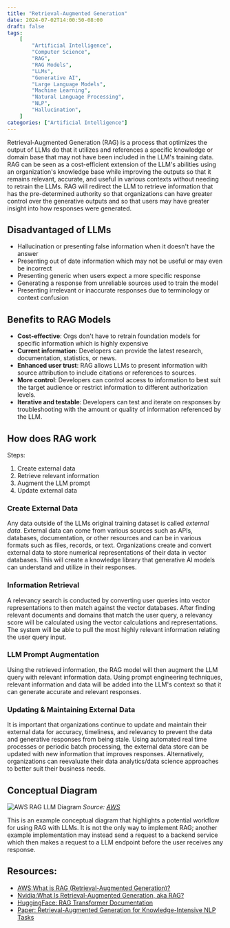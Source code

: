 ```yaml
---
title: "Retrieval-Augmented Generation"
date: 2024-07-02T14:00:50-08:00
draft: false
tags:
    [
        "Artificial Intelligence",
        "Computer Science",
        "RAG",
        "RAG Models",
        "LLMs",
        "Generative AI",
        "Large Language Models",
        "Machine Learning",
        "Natural Language Processing",
        "NLP",
        "Hallucination",
    ]
categories: ["Artificial Intelligence"]
---
```


Retrieval-Augmented Generation (RAG) is a process that optimizes the output of LLMs do that it utilizes and references a specific knowledge or domain base that may not have been included in the LLM's training data. RAG can be seen as a cost-efficient extension of the LLM's abilities using an organization's knowledge base while improving the outputs so that it remains relevant, accurate, and useful in various contexts without needing to retrain the LLMs. RAG will redirect the LLM to retrieve information that has the pre-determined authority so that organizations can have greater control over the generative outputs and so that users may have greater insight into how responses were generated.

## Disadvantaged of LLMs

-   Hallucination or presenting false information when it doesn't have the answer
-   Presenting out of date information which may not be useful or may even be incorrect
-   Presenting generic when users expect a more specific response
-   Generating a response from unreliable sources used to train the model
-   Presenting irrelevant or inaccurate responses due to terminology or context confusion

## Benefits to RAG Models

-   **Cost-effective**: Orgs don't have to retrain foundation models for specific information which is highly expensive
-   **Current information**: Developers can provide the latest research, documentation, statistics, or news.
-   **Enhanced user trust**: RAG allows LLMs to present information with source attribution to include citations or references to sources.
-   **More control**: Developers can control access to information to best suit the target audience or restrict information to different authorization levels.
-   **Iterative and testable**: Developers can test and iterate on responses by troubleshooting with the amount or quality of information referenced by the LLM.

## How does RAG work

Steps:

1. Create external data
2. Retrieve relevant information
3. Augment the LLM prompt
4. Update external data

### Create External Data

Any data outside of the LLMs original training dataset is called _external data_. External data can come from various sources such as APIs, databases, documentation, or other resources and can be in various formats such as files, records, or text. Organizations create and convert external data to store numerical representations of their data in vector databases. This will create a knowledge library that generative AI models can understand and utilize in their responses.

### Information Retrieval

A relevancy search is conducted by converting user queries into vector representations to then match against the vector databases. After finding relevant documents and domains that match the user query, a relevancy score will be calculated using the vector calculations and representations. The system will be able to pull the most highly relevant information relating the user query input.

### LLM Prompt Augmentation

Using the retrieved information, the RAG model will then augment the LLM query with relevant information data. Using prompt engineering techniques, relevant information and data will be added into the LLM's context so that it can generate accurate and relevant responses.

### Updating & Maintaining External Data

It is important that organizations continue to update and maintain their external data for accuracy, timeliness, and relevancy to prevent the data and generative responses from being stale. Using automated real time processes or periodic batch processing, the external data store can be updated with new information that improves responses. Alternatively, organizations can reevaluate their data analytics/data science approaches to better suit their business needs.

## Conceptual Diagram

![AWS RAG LLM Diagram](/notes/attachments/images/aws-rag-llm-diagram.jpg)
_Source: [AWS](https://docs.aws.amazon.com/images/sagemaker/latest/dg/images/jumpstart/jumpstart-fm-rag.jpg)_

This is an example conceptual diagram that highlights a potential workflow for using RAG with LLMs. It is not the only way to implement RAG; another example implementation may instead send a request to a backend service which then makes a request to a LLM endpoint before the user receives any response.

## Resources:

-   [AWS:What is RAG (Retrieval-Augmented Generation)?](https://aws.amazon.com/what-is/retrieval-augmented-generation/)
-   [Nvidia:What Is Retrieval-Augmented Generation, aka RAG?](https://blogs.nvidia.com/blog/what-is-retrieval-augmented-generation/)
-   [HuggingFace: RAG Transformer Documentation](https://huggingface.co/docs/transformers/en/model_doc/rag)
-   [Paper: Retrieval-Augmented Generation for Knowledge-Intensive NLP Tasks](https://arxiv.org/abs/2005.11401)
